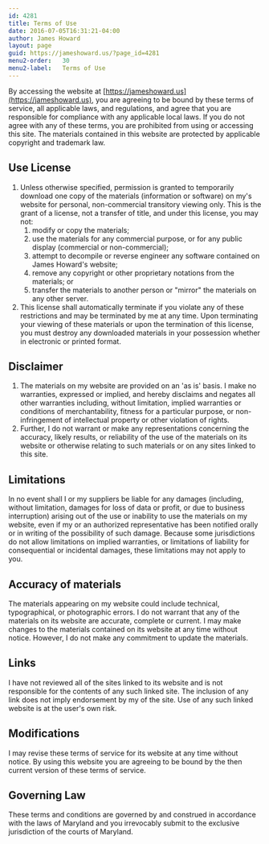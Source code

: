 ```yaml
---
id: 4281
title: Terms of Use
date: 2016-07-05T16:31:21-04:00
author: James Howard
layout: page
guid: https://jameshoward.us/?page_id=4281
menu2-order:   30
menu2-label:   Terms of Use
---
```

By accessing the website at
[https://jameshoward.us](https://jameshoward.us), you are agreeing
to be bound by these terms of service, all applicable laws, and
regulations, and agree that you are responsible for compliance with
any applicable local laws. If you do not agree with any of these
terms, you are prohibited from using or accessing this site. The
materials contained in this website are protected by applicable
copyright and trademark law.

## Use License

1.  Unless otherwise specified, permission is granted to temporarily
download one copy of the materials (information or software) on
my's website for personal, non-commercial transitory viewing only.
This is the grant of a license, not a transfer of title, and under
this license, you may not:
    1.  modify or copy the materials;
    2.  use the materials for any commercial purpose, or for any
    public display (commercial or non-commercial);
    3.  attempt to decompile or reverse engineer any software
    contained on James Howard's website;
    4.  remove any copyright or other proprietary notations from
    the materials; or
    5.  transfer the materials to another person or "mirror" the
    materials on any other server.
2.  This license shall automatically terminate if you violate any
of these restrictions and may be terminated by me at any time. Upon
terminating your viewing of these materials or upon the termination
of this license, you must destroy any downloaded materials in your
possession whether in electronic or printed format.

## Disclaimer

1.  The materials on my website are provided on an 'as is' basis.
I make no warranties, expressed or implied, and hereby disclaims
and negates all other warranties including, without limitation,
implied warranties or conditions of merchantability, fitness for a
particular purpose, or non-infringement of intellectual property
or other violation of rights.
2.  Further, I do not warrant or make any representations concerning
the accuracy, likely results, or reliability of the use of the
materials on its website or otherwise relating to such materials
or on any sites linked to this site.

## Limitations

In no event shall I or my suppliers be liable for any damages
(including, without limitation, damages for loss of data or profit,
or due to business interruption) arising out of the use or inability
to use the materials on my website, even if my or an authorized
representative has been notified orally or in writing of the
possibility of such damage. Because some jurisdictions do not allow
limitations on implied warranties, or limitations of liability for
consequential or incidental damages, these limitations may not apply
to you.

## Accuracy of materials

The materials appearing on my website could include technical,
typographical, or photographic errors. I do not warrant that any
of the materials on its website are accurate, complete or current.
I may make changes to the materials contained on its website at any
time without notice. However, I do not make any commitment to update
the materials.

## Links

I have not reviewed all of the sites linked to its website and is
not responsible for the contents of any such linked site. The
inclusion of any link does not imply endorsement by my of the site.
Use of any such linked website is at the user's own risk.

## Modifications

I may revise these terms of service for its website at any time
without notice. By using this website you are agreeing to be bound
by the then current version of these terms of service.

## Governing Law

These terms and conditions are governed by and construed in accordance
with the laws of Maryland and you irrevocably submit to the exclusive
jurisdiction of the courts of Maryland.
